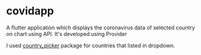 # covidapp


A flutter application which displays the coronavirus data of selected country on chart using API. It's developed using Provider

I used  [country_picker](https://pub.dev/packages/country_picker) package for countries that listed in dropdown. 
 







          

